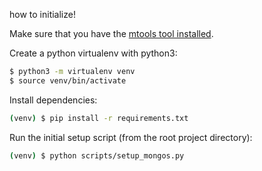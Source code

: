 how to initialize!

Make sure that you have the [mtools tool installed](https://github.com/rueckstiess/mtools).

Create a python virtualenv with python3:
```bash
$ python3 -m virtualenv venv
$ source venv/bin/activate
```

Install dependencies:
```bash
(venv) $ pip install -r requirements.txt
```

Run the initial setup script (from the root project directory):
```bash
(venv) $ python scripts/setup_mongos.py
```